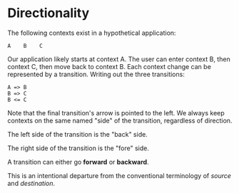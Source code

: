 # Directionality

The following contexts exist in a hypothetical application:

```
A    B    C
```

Our application likely starts at context A. The user can enter context B, then context C, then move back to context B. Each context change can be represented by a transition. Writing out the three transitions:

```
A => B
B => C
B <= C
```

Note that the final transition's arrow is pointed to the left. We always keep contexts on the same named "side" of the transition, regardless of direction.

The left side of the transition is the "back" side.

The right side of the transition is the "fore" side.

A transition can either go **forward** or **backward**.

This is an intentional departure from the conventional terminology of _source_ and _destination_.

